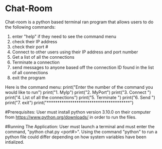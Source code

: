# Chat-Room


Chat-room is a python based terminal ran program that allows users to do the following commands:
1. enter "help" if they need to see the command menu
2. check their IP address
3. check their port #
4. Connect to other users using their IP address and port number
5. Get a list of all the connections
6. Terminate a connection
7. send messages to anyone based off the connection ID found in the list of all connections
8. exit the program

Here is the command menu:
    print("Enter the number of the command you would like to run")
    print("1. MyIp")
    print("2. MyPort")
    print("3. Connect <destination> <port no>")
    print("4. List of all the connections")
    print("5. Terminate <connection id>")
    print("6. Send <connection id> <message>")
    print("7. exit")
    print("***************************************")


#Prerequisites:
User must install python version 3.10.0 on their computer from https://www.python.org/downloads/ in order to run the files.


#Running The Application:
User must launch a terminal and must enter the command, "python chat.py <port#>". Using the command "python" to run a python file could differ depending on how system variables have been intialized.
